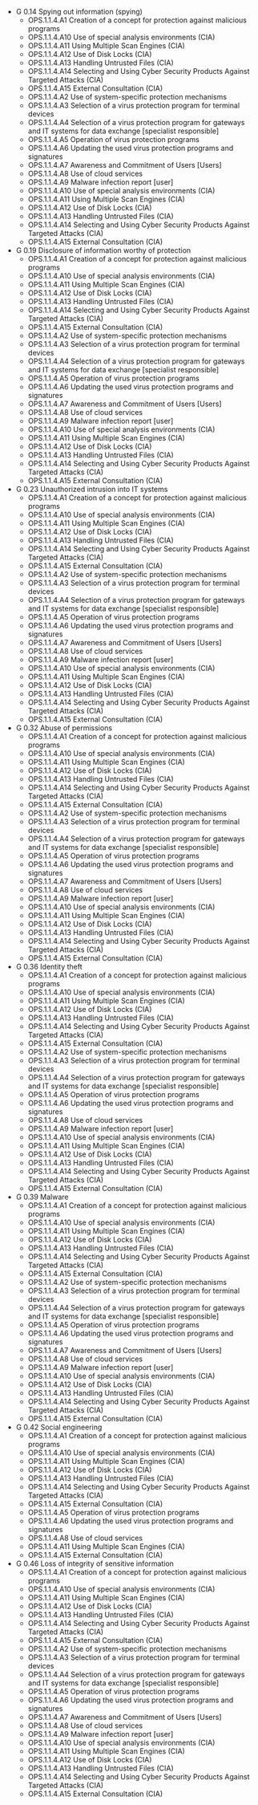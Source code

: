 * G 0.14 Spying out information (spying)
  * OPS.1.1.4.A1 Creation of a concept for protection against malicious programs
  * OPS.1.1.4.A10 Use of special analysis environments (CIA)
  * OPS.1.1.4.A11 Using Multiple Scan Engines (CIA)
  * OPS.1.1.4.A12 Use of Disk Locks (CIA)
  * OPS.1.1.4.A13 Handling Untrusted Files (CIA)
  * OPS.1.1.4.A14 Selecting and Using Cyber ​​Security Products Against Targeted Attacks (CIA)
  * OPS.1.1.4.A15 External Consultation (CIA)
  * OPS.1.1.4.A2 Use of system-specific protection mechanisms
  * OPS.1.1.4.A3 Selection of a virus protection program for terminal devices
  * OPS.1.1.4.A4 Selection of a virus protection program for gateways and IT systems for data exchange [specialist responsible]
  * OPS.1.1.4.A5 Operation of virus protection programs
  * OPS.1.1.4.A6 Updating the used virus protection programs and signatures
  * OPS.1.1.4.A7 Awareness and Commitment of Users [Users]
  * OPS.1.1.4.A8 Use of cloud services
  * OPS.1.1.4.A9 Malware infection report [user]
  * OPS.1.1.4.A10 Use of special analysis environments (CIA)
  * OPS.1.1.4.A11 Using Multiple Scan Engines (CIA)
  * OPS.1.1.4.A12 Use of Disk Locks (CIA)
  * OPS.1.1.4.A13 Handling Untrusted Files (CIA)
  * OPS.1.1.4.A14 Selecting and Using Cyber ​​Security Products Against Targeted Attacks (CIA)
  * OPS.1.1.4.A15 External Consultation (CIA)
* G 0.19 Disclosure of information worthy of protection
  * OPS.1.1.4.A1 Creation of a concept for protection against malicious programs
  * OPS.1.1.4.A10 Use of special analysis environments (CIA)
  * OPS.1.1.4.A11 Using Multiple Scan Engines (CIA)
  * OPS.1.1.4.A12 Use of Disk Locks (CIA)
  * OPS.1.1.4.A13 Handling Untrusted Files (CIA)
  * OPS.1.1.4.A14 Selecting and Using Cyber ​​Security Products Against Targeted Attacks (CIA)
  * OPS.1.1.4.A15 External Consultation (CIA)
  * OPS.1.1.4.A2 Use of system-specific protection mechanisms
  * OPS.1.1.4.A3 Selection of a virus protection program for terminal devices
  * OPS.1.1.4.A4 Selection of a virus protection program for gateways and IT systems for data exchange [specialist responsible]
  * OPS.1.1.4.A5 Operation of virus protection programs
  * OPS.1.1.4.A6 Updating the used virus protection programs and signatures
  * OPS.1.1.4.A7 Awareness and Commitment of Users [Users]
  * OPS.1.1.4.A8 Use of cloud services
  * OPS.1.1.4.A9 Malware infection report [user]
  * OPS.1.1.4.A10 Use of special analysis environments (CIA)
  * OPS.1.1.4.A11 Using Multiple Scan Engines (CIA)
  * OPS.1.1.4.A12 Use of Disk Locks (CIA)
  * OPS.1.1.4.A13 Handling Untrusted Files (CIA)
  * OPS.1.1.4.A14 Selecting and Using Cyber ​​Security Products Against Targeted Attacks (CIA)
  * OPS.1.1.4.A15 External Consultation (CIA)
* G 0.23 Unauthorized intrusion into IT systems
  * OPS.1.1.4.A1 Creation of a concept for protection against malicious programs
  * OPS.1.1.4.A10 Use of special analysis environments (CIA)
  * OPS.1.1.4.A11 Using Multiple Scan Engines (CIA)
  * OPS.1.1.4.A12 Use of Disk Locks (CIA)
  * OPS.1.1.4.A13 Handling Untrusted Files (CIA)
  * OPS.1.1.4.A14 Selecting and Using Cyber ​​Security Products Against Targeted Attacks (CIA)
  * OPS.1.1.4.A15 External Consultation (CIA)
  * OPS.1.1.4.A2 Use of system-specific protection mechanisms
  * OPS.1.1.4.A3 Selection of a virus protection program for terminal devices
  * OPS.1.1.4.A4 Selection of a virus protection program for gateways and IT systems for data exchange [specialist responsible]
  * OPS.1.1.4.A5 Operation of virus protection programs
  * OPS.1.1.4.A6 Updating the used virus protection programs and signatures
  * OPS.1.1.4.A7 Awareness and Commitment of Users [Users]
  * OPS.1.1.4.A8 Use of cloud services
  * OPS.1.1.4.A9 Malware infection report [user]
  * OPS.1.1.4.A10 Use of special analysis environments (CIA)
  * OPS.1.1.4.A11 Using Multiple Scan Engines (CIA)
  * OPS.1.1.4.A12 Use of Disk Locks (CIA)
  * OPS.1.1.4.A13 Handling Untrusted Files (CIA)
  * OPS.1.1.4.A14 Selecting and Using Cyber ​​Security Products Against Targeted Attacks (CIA)
  * OPS.1.1.4.A15 External Consultation (CIA)
* G 0.32 Abuse of permissions
  * OPS.1.1.4.A1 Creation of a concept for protection against malicious programs
  * OPS.1.1.4.A10 Use of special analysis environments (CIA)
  * OPS.1.1.4.A11 Using Multiple Scan Engines (CIA)
  * OPS.1.1.4.A12 Use of Disk Locks (CIA)
  * OPS.1.1.4.A13 Handling Untrusted Files (CIA)
  * OPS.1.1.4.A14 Selecting and Using Cyber ​​Security Products Against Targeted Attacks (CIA)
  * OPS.1.1.4.A15 External Consultation (CIA)
  * OPS.1.1.4.A2 Use of system-specific protection mechanisms
  * OPS.1.1.4.A3 Selection of a virus protection program for terminal devices
  * OPS.1.1.4.A4 Selection of a virus protection program for gateways and IT systems for data exchange [specialist responsible]
  * OPS.1.1.4.A5 Operation of virus protection programs
  * OPS.1.1.4.A6 Updating the used virus protection programs and signatures
  * OPS.1.1.4.A7 Awareness and Commitment of Users [Users]
  * OPS.1.1.4.A8 Use of cloud services
  * OPS.1.1.4.A9 Malware infection report [user]
  * OPS.1.1.4.A10 Use of special analysis environments (CIA)
  * OPS.1.1.4.A11 Using Multiple Scan Engines (CIA)
  * OPS.1.1.4.A12 Use of Disk Locks (CIA)
  * OPS.1.1.4.A13 Handling Untrusted Files (CIA)
  * OPS.1.1.4.A14 Selecting and Using Cyber ​​Security Products Against Targeted Attacks (CIA)
  * OPS.1.1.4.A15 External Consultation (CIA)
* G 0.36 Identity theft
  * OPS.1.1.4.A1 Creation of a concept for protection against malicious programs
  * OPS.1.1.4.A10 Use of special analysis environments (CIA)
  * OPS.1.1.4.A11 Using Multiple Scan Engines (CIA)
  * OPS.1.1.4.A12 Use of Disk Locks (CIA)
  * OPS.1.1.4.A13 Handling Untrusted Files (CIA)
  * OPS.1.1.4.A14 Selecting and Using Cyber ​​Security Products Against Targeted Attacks (CIA)
  * OPS.1.1.4.A15 External Consultation (CIA)
  * OPS.1.1.4.A2 Use of system-specific protection mechanisms
  * OPS.1.1.4.A3 Selection of a virus protection program for terminal devices
  * OPS.1.1.4.A4 Selection of a virus protection program for gateways and IT systems for data exchange [specialist responsible]
  * OPS.1.1.4.A5 Operation of virus protection programs
  * OPS.1.1.4.A6 Updating the used virus protection programs and signatures
  * OPS.1.1.4.A8 Use of cloud services
  * OPS.1.1.4.A9 Malware infection report [user]
  * OPS.1.1.4.A10 Use of special analysis environments (CIA)
  * OPS.1.1.4.A11 Using Multiple Scan Engines (CIA)
  * OPS.1.1.4.A12 Use of Disk Locks (CIA)
  * OPS.1.1.4.A13 Handling Untrusted Files (CIA)
  * OPS.1.1.4.A14 Selecting and Using Cyber ​​Security Products Against Targeted Attacks (CIA)
  * OPS.1.1.4.A15 External Consultation (CIA)
* G 0.39 Malware
  * OPS.1.1.4.A1 Creation of a concept for protection against malicious programs
  * OPS.1.1.4.A10 Use of special analysis environments (CIA)
  * OPS.1.1.4.A11 Using Multiple Scan Engines (CIA)
  * OPS.1.1.4.A12 Use of Disk Locks (CIA)
  * OPS.1.1.4.A13 Handling Untrusted Files (CIA)
  * OPS.1.1.4.A14 Selecting and Using Cyber ​​Security Products Against Targeted Attacks (CIA)
  * OPS.1.1.4.A15 External Consultation (CIA)
  * OPS.1.1.4.A2 Use of system-specific protection mechanisms
  * OPS.1.1.4.A3 Selection of a virus protection program for terminal devices
  * OPS.1.1.4.A4 Selection of a virus protection program for gateways and IT systems for data exchange [specialist responsible]
  * OPS.1.1.4.A5 Operation of virus protection programs
  * OPS.1.1.4.A6 Updating the used virus protection programs and signatures
  * OPS.1.1.4.A7 Awareness and Commitment of Users [Users]
  * OPS.1.1.4.A8 Use of cloud services
  * OPS.1.1.4.A9 Malware infection report [user]
  * OPS.1.1.4.A10 Use of special analysis environments (CIA)
  * OPS.1.1.4.A12 Use of Disk Locks (CIA)
  * OPS.1.1.4.A13 Handling Untrusted Files (CIA)
  * OPS.1.1.4.A14 Selecting and Using Cyber ​​Security Products Against Targeted Attacks (CIA)
  * OPS.1.1.4.A15 External Consultation (CIA)
* G 0.42 Social engineering
  * OPS.1.1.4.A1 Creation of a concept for protection against malicious programs
  * OPS.1.1.4.A10 Use of special analysis environments (CIA)
  * OPS.1.1.4.A11 Using Multiple Scan Engines (CIA)
  * OPS.1.1.4.A12 Use of Disk Locks (CIA)
  * OPS.1.1.4.A13 Handling Untrusted Files (CIA)
  * OPS.1.1.4.A14 Selecting and Using Cyber ​​Security Products Against Targeted Attacks (CIA)
  * OPS.1.1.4.A15 External Consultation (CIA)
  * OPS.1.1.4.A5 Operation of virus protection programs
  * OPS.1.1.4.A6 Updating the used virus protection programs and signatures
  * OPS.1.1.4.A8 Use of cloud services
  * OPS.1.1.4.A11 Using Multiple Scan Engines (CIA)
  * OPS.1.1.4.A15 External Consultation (CIA)
* G 0.46 Loss of integrity of sensitive information
  * OPS.1.1.4.A1 Creation of a concept for protection against malicious programs
  * OPS.1.1.4.A10 Use of special analysis environments (CIA)
  * OPS.1.1.4.A11 Using Multiple Scan Engines (CIA)
  * OPS.1.1.4.A12 Use of Disk Locks (CIA)
  * OPS.1.1.4.A13 Handling Untrusted Files (CIA)
  * OPS.1.1.4.A14 Selecting and Using Cyber ​​Security Products Against Targeted Attacks (CIA)
  * OPS.1.1.4.A15 External Consultation (CIA)
  * OPS.1.1.4.A2 Use of system-specific protection mechanisms
  * OPS.1.1.4.A3 Selection of a virus protection program for terminal devices
  * OPS.1.1.4.A4 Selection of a virus protection program for gateways and IT systems for data exchange [specialist responsible]
  * OPS.1.1.4.A5 Operation of virus protection programs
  * OPS.1.1.4.A6 Updating the used virus protection programs and signatures
  * OPS.1.1.4.A7 Awareness and Commitment of Users [Users]
  * OPS.1.1.4.A8 Use of cloud services
  * OPS.1.1.4.A9 Malware infection report [user]
  * OPS.1.1.4.A10 Use of special analysis environments (CIA)
  * OPS.1.1.4.A11 Using Multiple Scan Engines (CIA)
  * OPS.1.1.4.A12 Use of Disk Locks (CIA)
  * OPS.1.1.4.A13 Handling Untrusted Files (CIA)
  * OPS.1.1.4.A14 Selecting and Using Cyber ​​Security Products Against Targeted Attacks (CIA)
  * OPS.1.1.4.A15 External Consultation (CIA)
